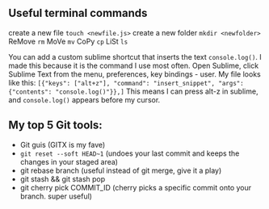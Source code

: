 ## Useful terminal commands

create a new file `touch <newfile.js>`
create a new folder `mkdir <newfolder>`
ReMove `rm`
MoVe   `mv`
CoPy   `cp`
LiSt   `ls`


You can add a custom sublime shortcut that inserts the text `console.log()`.  I made this because it is the command I use most often.  Open Sublime, click Sublime Text from the menu, preferences, key bindings - user.
My file looks like this:
`[{"keys": ["alt+z"], "command": "insert_snippet", "args": {"contents": "console.log()"}},]`
This means I can press alt-z in sublime, and `console.log()` appears before my cursor.

## My top 5 Git tools:
- Git guis (GITX is my fave)
- `git reset --soft HEAD~1` (undoes your last commit and keeps the changes in your staged area)
- git rebase branch (useful instead of git merge, give it a play)
- git stash && git stash pop
- git cherry pick COMMIT_ID (cherry picks a specific commit onto your branch. super useful)